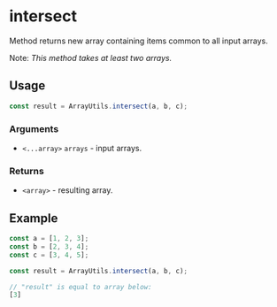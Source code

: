 intersect
=========

Method returns new array containing items common to all input arrays.

Note: *This method takes at least two arrays.*


Usage
-----

```js
const result = ArrayUtils.intersect(a, b, c);
```


### Arguments

* `<...array>` `arrays` - input arrays.


### Returns

* `<array>` - resulting array.


Example
-------

```js
const a = [1, 2, 3];
const b = [2, 3, 4];
const c = [3, 4, 5];

const result = ArrayUtils.intersect(a, b, c);

// "result" is equal to array below:
[3]
```
